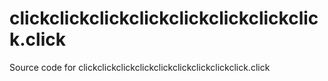 # clickclickclickclickclickclickclickclick.click
Source code for clickclickclickclickclickclickclickclickclick.click
